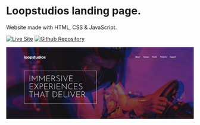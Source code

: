 # Loopstudios landing page.

Website made with HTML, CSS & JavaScript.

[![Live Site](https://img.shields.io/static/v1?label=&message=Live%20Site&color=0ABF53&style=for-the-badge)](https://acasadovalencia.github.io/loopstudios-landing/)
[![Github Repository](https://img.shields.io/static/v1?label=&message=Github%20Repository&color=0ABF53&style=for-the-badge&logo=github&logoColor=white)](https://github.com/acasadovalencia/loopstudios-landing.git)

![Triage website image](https://raw.githubusercontent.com/acasadovalencia/loopstudios-landing/master/readme-img.png)
